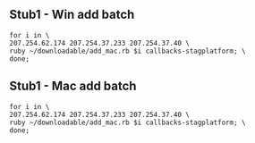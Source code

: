 

## Stub1 - Win add batch
```
for i in \
207.254.62.174 207.254.37.233 207.254.37.40 \
ruby ~/downloadable/add_mac.rb $i callbacks-stagplatform; \
done;
```
## Stub1 - Mac add batch
```
for i in \
207.254.62.174 207.254.37.233 207.254.37.40 \
ruby ~/downloadable/add_mac.rb $i callbacks-stagplatform; \
done;
```

